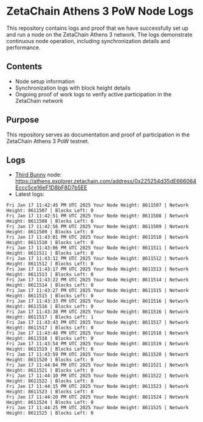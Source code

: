 # ZetaChain Athens 3 PoW Node Logs
This repository contains logs and proof that we have successfully set up and run a node on the ZetaChain Athens 3 network. The logs demonstrate continuous node operation, including synchronization details and performance.

## Contents
- Node setup information
- Synchronization logs with block height details
- Ongoing proof of work logs to verify active participation in the ZetaChain network

## Purpose
This repository serves as documentation and proof of participation in the ZetaChain Athens 3 PoW testnet.

## Logs

- [Third Bunny](https://thirdbunny.xyz/) node: https://athens.explorer.zetachain.com/address/0x225254d35dE666064Eccc5ce16eF1D8bF8D7b5EE
- Latest logs:
```
Fri Jan 17 11:42:45 PM UTC 2025 Your Node Height: 8611507 | Network Height: 8611507 | Blocks Left: 0
Fri Jan 17 11:42:51 PM UTC 2025 Your Node Height: 8611508 | Network Height: 8611508 | Blocks Left: 0
Fri Jan 17 11:42:56 PM UTC 2025 Your Node Height: 8611509 | Network Height: 8611509 | Blocks Left: 0
Fri Jan 17 11:43:01 PM UTC 2025 Your Node Height: 8611510 | Network Height: 8611510 | Blocks Left: 0
Fri Jan 17 11:43:06 PM UTC 2025 Your Node Height: 8611511 | Network Height: 8611511 | Blocks Left: 0
Fri Jan 17 11:43:12 PM UTC 2025 Your Node Height: 8611512 | Network Height: 8611512 | Blocks Left: 0
Fri Jan 17 11:43:17 PM UTC 2025 Your Node Height: 8611513 | Network Height: 8611513 | Blocks Left: 0
Fri Jan 17 11:43:22 PM UTC 2025 Your Node Height: 8611514 | Network Height: 8611514 | Blocks Left: 0
Fri Jan 17 11:43:27 PM UTC 2025 Your Node Height: 8611515 | Network Height: 8611515 | Blocks Left: 0
Fri Jan 17 11:43:33 PM UTC 2025 Your Node Height: 8611516 | Network Height: 8611516 | Blocks Left: 0
Fri Jan 17 11:43:38 PM UTC 2025 Your Node Height: 8611516 | Network Height: 8611517 | Blocks Left: 1
Fri Jan 17 11:43:43 PM UTC 2025 Your Node Height: 8611517 | Network Height: 8611517 | Blocks Left: 0
Fri Jan 17 11:43:48 PM UTC 2025 Your Node Height: 8611518 | Network Height: 8611518 | Blocks Left: 0
Fri Jan 17 11:43:54 PM UTC 2025 Your Node Height: 8611519 | Network Height: 8611519 | Blocks Left: 0
Fri Jan 17 11:43:59 PM UTC 2025 Your Node Height: 8611520 | Network Height: 8611520 | Blocks Left: 0
Fri Jan 17 11:44:04 PM UTC 2025 Your Node Height: 8611521 | Network Height: 8611521 | Blocks Left: 0
Fri Jan 17 11:44:10 PM UTC 2025 Your Node Height: 8611522 | Network Height: 8611522 | Blocks Left: 0
Fri Jan 17 11:44:15 PM UTC 2025 Your Node Height: 8611523 | Network Height: 8611523 | Blocks Left: 0
Fri Jan 17 11:44:20 PM UTC 2025 Your Node Height: 8611524 | Network Height: 8611524 | Blocks Left: 0
Fri Jan 17 11:44:25 PM UTC 2025 Your Node Height: 8611525 | Network Height: 8611525 | Blocks Left: 0
```
